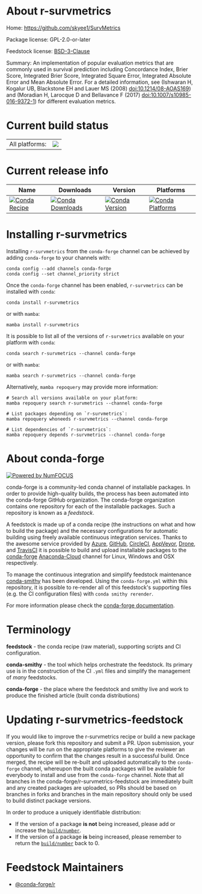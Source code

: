 About r-survmetrics
===================

Home: https://github.com/skyee1/SurvMetrics

Package license: GPL-2.0-or-later

Feedstock license: [BSD-3-Clause](https://github.com/conda-forge/r-survmetrics-feedstock/blob/main/LICENSE.txt)

Summary: An implementation of popular evaluation metrics that are commonly used in survival prediction including Concordance Index, Brier Score, Integrated Brier Score, Integrated Square Error, Integrated Absolute Error and Mean Absolute Error. For a detailed information, see (Ishwaran H, Kogalur UB, Blackstone EH and Lauer MS (2008) <doi:10.1214/08-AOAS169>) and (Moradian H, Larocque D and Bellavance F (2017) <doi:10.1007/s10985-016-9372-1>) for different evaluation metrics.

Current build status
====================


<table><tr><td>All platforms:</td>
    <td>
      <a href="https://dev.azure.com/conda-forge/feedstock-builds/_build/latest?definitionId=16556&branchName=main">
        <img src="https://dev.azure.com/conda-forge/feedstock-builds/_apis/build/status/r-survmetrics-feedstock?branchName=main">
      </a>
    </td>
  </tr>
</table>

Current release info
====================

| Name | Downloads | Version | Platforms |
| --- | --- | --- | --- |
| [![Conda Recipe](https://img.shields.io/badge/recipe-r--survmetrics-green.svg)](https://anaconda.org/conda-forge/r-survmetrics) | [![Conda Downloads](https://img.shields.io/conda/dn/conda-forge/r-survmetrics.svg)](https://anaconda.org/conda-forge/r-survmetrics) | [![Conda Version](https://img.shields.io/conda/vn/conda-forge/r-survmetrics.svg)](https://anaconda.org/conda-forge/r-survmetrics) | [![Conda Platforms](https://img.shields.io/conda/pn/conda-forge/r-survmetrics.svg)](https://anaconda.org/conda-forge/r-survmetrics) |

Installing r-survmetrics
========================

Installing `r-survmetrics` from the `conda-forge` channel can be achieved by adding `conda-forge` to your channels with:

```
conda config --add channels conda-forge
conda config --set channel_priority strict
```

Once the `conda-forge` channel has been enabled, `r-survmetrics` can be installed with `conda`:

```
conda install r-survmetrics
```

or with `mamba`:

```
mamba install r-survmetrics
```

It is possible to list all of the versions of `r-survmetrics` available on your platform with `conda`:

```
conda search r-survmetrics --channel conda-forge
```

or with `mamba`:

```
mamba search r-survmetrics --channel conda-forge
```

Alternatively, `mamba repoquery` may provide more information:

```
# Search all versions available on your platform:
mamba repoquery search r-survmetrics --channel conda-forge

# List packages depending on `r-survmetrics`:
mamba repoquery whoneeds r-survmetrics --channel conda-forge

# List dependencies of `r-survmetrics`:
mamba repoquery depends r-survmetrics --channel conda-forge
```


About conda-forge
=================

[![Powered by
NumFOCUS](https://img.shields.io/badge/powered%20by-NumFOCUS-orange.svg?style=flat&colorA=E1523D&colorB=007D8A)](https://numfocus.org)

conda-forge is a community-led conda channel of installable packages.
In order to provide high-quality builds, the process has been automated into the
conda-forge GitHub organization. The conda-forge organization contains one repository
for each of the installable packages. Such a repository is known as a *feedstock*.

A feedstock is made up of a conda recipe (the instructions on what and how to build
the package) and the necessary configurations for automatic building using freely
available continuous integration services. Thanks to the awesome service provided by
[Azure](https://azure.microsoft.com/en-us/services/devops/), [GitHub](https://github.com/),
[CircleCI](https://circleci.com/), [AppVeyor](https://www.appveyor.com/),
[Drone](https://cloud.drone.io/welcome), and [TravisCI](https://travis-ci.com/)
it is possible to build and upload installable packages to the
[conda-forge](https://anaconda.org/conda-forge) [Anaconda-Cloud](https://anaconda.org/)
channel for Linux, Windows and OSX respectively.

To manage the continuous integration and simplify feedstock maintenance
[conda-smithy](https://github.com/conda-forge/conda-smithy) has been developed.
Using the ``conda-forge.yml`` within this repository, it is possible to re-render all of
this feedstock's supporting files (e.g. the CI configuration files) with ``conda smithy rerender``.

For more information please check the [conda-forge documentation](https://conda-forge.org/docs/).

Terminology
===========

**feedstock** - the conda recipe (raw material), supporting scripts and CI configuration.

**conda-smithy** - the tool which helps orchestrate the feedstock.
                   Its primary use is in the construction of the CI ``.yml`` files
                   and simplify the management of *many* feedstocks.

**conda-forge** - the place where the feedstock and smithy live and work to
                  produce the finished article (built conda distributions)


Updating r-survmetrics-feedstock
================================

If you would like to improve the r-survmetrics recipe or build a new
package version, please fork this repository and submit a PR. Upon submission,
your changes will be run on the appropriate platforms to give the reviewer an
opportunity to confirm that the changes result in a successful build. Once
merged, the recipe will be re-built and uploaded automatically to the
`conda-forge` channel, whereupon the built conda packages will be available for
everybody to install and use from the `conda-forge` channel.
Note that all branches in the conda-forge/r-survmetrics-feedstock are
immediately built and any created packages are uploaded, so PRs should be based
on branches in forks and branches in the main repository should only be used to
build distinct package versions.

In order to produce a uniquely identifiable distribution:
 * If the version of a package **is not** being increased, please add or increase
   the [``build/number``](https://docs.conda.io/projects/conda-build/en/latest/resources/define-metadata.html#build-number-and-string).
 * If the version of a package **is** being increased, please remember to return
   the [``build/number``](https://docs.conda.io/projects/conda-build/en/latest/resources/define-metadata.html#build-number-and-string)
   back to 0.

Feedstock Maintainers
=====================

* [@conda-forge/r](https://github.com/conda-forge/r/)


